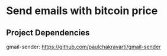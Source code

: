 # Send emails with bitcoin price

## Project Dependencies

gmail-sender: https://github.com/paulchakravarti/gmail-sender
